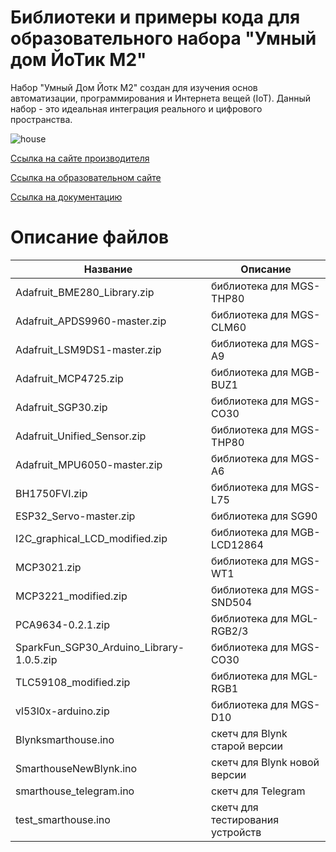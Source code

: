 # Библиотеки и примеры кода для образовательного набора "Умный дом ЙоТик М2"

Набор "Умный Дом Йотк М2" создан для  изучения основ автоматизации, программирования и Интернета вещей (IоТ).
Данный набор - это идеальная интеграция реального и цифрового пространства.

![house](https://mgbot.ru/upload/iblock/11a/11a16691b17f7560824e6561bcd8c3db.jpg)

[Ссылка на сайте производителя](https://mgbot.ru/catalog/obrazovatelnye_nabory_iot/umnyy_dom_yotik_m2/)

[Ссылка на образовательном сайте](https://мгбот.рф/podrobno#smarthome)

[Ссылка на документацию](https://books.mgbot.ru/doc/house.zip)

# Описание файлов

| Название    | Описание |
| ----------- | -----------|
|Adafruit_BME280_Library.zip | библиотека для  MGS-THP80|
|  Adafruit_APDS9960-master.zip     | библиотека для MGS-CLM60 |
|  Adafruit_LSM9DS1-master.zip     | библиотека для MGS-A9 |
| Adafruit_MCP4725.zip | библиотека для MGB-BUZ1 |
| Adafruit_SGP30.zip  | библиотека для MGS-CO30 |
|Adafruit_Unified_Sensor.zip | библиотека для MGS-THP80 |
|  Adafruit_MPU6050-master.zip     | библиотека для MGS-A6 |
|BH1750FVI.zip   |библиотека для MGS-L75|
| ESP32_Servo-master.zip | библиотека для SG90|
| I2C_graphical_LCD_modified.zip   |библиотека для MGB-LCD12864|
| MCP3021.zip    |библиотека для MGS-WT1|
| MCP3221_modified.zip|библиотека для MGS-SND504|
| PCA9634-0.2.1.zip   | библиотека для MGL-RGB2/3|
| SparkFun_SGP30_Arduino_Library-1.0.5.zip  |библиотека для MGS-CO30|
| TLC59108_modified.zip   |библиотека для MGL-RGB1|
| vl53l0x-arduino.zip   |библиотека для MGS-D10|
| Blynksmarthouse.ino | скетч для Blynk старой версии|
| SmarthouseNewBlynk.ino   |скетч для Blynk новой версии| 
| smarthouse_telegram.ino  |скетч для Telegram| 
|test_smarthouse.ino |скетч для тестирования устройств| 
